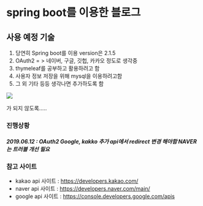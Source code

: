 # spring boot를 이용한 블로그



## 사용 예정 기술

1. 당연히 Spring boot를 이용 version은 2.1.5
2. OAuth2  = > 네이버, 구글, 깃헙, 카카오 정도로 생각중
3. thymeleaf를 공부하고 활용하려고 함
4. 사용자 정보 저장을 위해 mysql을 이용하려고함
5. 그 외 기타 등등 생각나면 추가하도록 함





![](http://www.pickis.co.kr/content/contents/upload/2017-04/58edd86a0f389.JPG)

가 되지 않도록.....


### 진행상황

##### 2019.06.12 : OAuth2 Google, kakko 추가 api에서 redirect 변경 해야함 NAVER는 트러블 개선 필요
 





### 참고 사이트
- kakao api 사이트 : https://developers.kakao.com/
- naver api 사이트 : https://developers.naver.com/main/
- google api 사이트 : https://console.developers.google.com/apis
